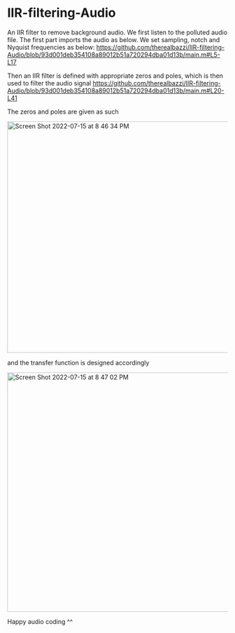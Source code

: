 # IIR-filtering-Audio
An IIR filter to remove background audio. We first listen to the polluted audio file. The first part imports the audio as below. We set sampling, notch and Nyquist frequencies as below:
https://github.com/therealbazzi/IIR-filtering-Audio/blob/93d001deb354108a89012b51a720294dba01d13b/main.m#L5-L17

Then an IIR filter is defined with appropriate zeros and poles, which is then used to filter the audio signal
https://github.com/therealbazzi/IIR-filtering-Audio/blob/93d001deb354108a89012b51a720294dba01d13b/main.m#L20-L41

The zeros and poles are given as such

<img width="528" alt="Screen Shot 2022-07-15 at 8 46 34 PM" src="https://user-images.githubusercontent.com/58386327/179269879-f0c92552-c737-47ab-9b83-736eb2d79d20.png">

and the transfer function is designed accordingly

<img width="546" alt="Screen Shot 2022-07-15 at 8 47 02 PM" src="https://user-images.githubusercontent.com/58386327/179269962-bb28b3e8-7e9e-42b1-9f20-36b45e131da4.png">


Happy audio coding ^^
